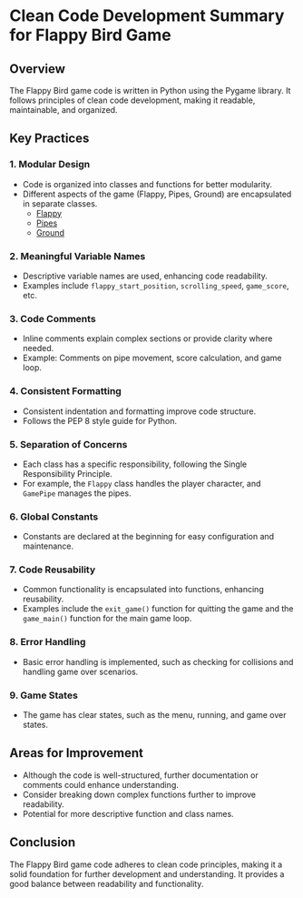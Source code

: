 # Clean Code Development Summary for Flappy Bird Game

## Overview

The Flappy Bird game code is written in Python using the Pygame library. It follows principles of clean code development, making it readable, maintainable, and organized.

## Key Practices

### 1. Modular Design

- Code is organized into classes and functions for better modularity.
- Different aspects of the game (Flappy, Pipes, Ground) are encapsulated in separate classes.
  -   [Flappy](https://github.com/AkshayMele/Flappy/blob/4340c052b6150355953bd76d7652a2b4c3fd5648/flappy.py#L30C1-L31C1)
  -   [Pipes](https://github.com/AkshayMele/Flappy/blob/4340c052b6150355953bd76d7652a2b4c3fd5648/flappy.py#L62C1-L63C1)
  -   [Ground](https://github.com/AkshayMele/Flappy/blob/4340c052b6150355953bd76d7652a2b4c3fd5648/flappy.py#L89C1-L90C1)

### 2. Meaningful Variable Names

- Descriptive variable names are used, enhancing code readability.
- Examples include `flappy_start_position`, `scrolling_speed`, `game_score`, etc.

### 3. Code Comments

- Inline comments explain complex sections or provide clarity where needed.
- Example: Comments on pipe movement, score calculation, and game loop.

### 4. Consistent Formatting

- Consistent indentation and formatting improve code structure.
- Follows the PEP 8 style guide for Python.

### 5. Separation of Concerns

- Each class has a specific responsibility, following the Single Responsibility Principle.
- For example, the `Flappy` class handles the player character, and `GamePipe` manages the pipes.

### 6. Global Constants

- Constants are declared at the beginning for easy configuration and maintenance.

### 7. Code Reusability

- Common functionality is encapsulated into functions, enhancing reusability.
- Examples include the `exit_game()` function for quitting the game and the `game_main()` function for the main game loop.

### 8. Error Handling

- Basic error handling is implemented, such as checking for collisions and handling game over scenarios.

### 9. Game States

- The game has clear states, such as the menu, running, and game over states.

## Areas for Improvement

- Although the code is well-structured, further documentation or comments could enhance understanding.
- Consider breaking down complex functions further to improve readability.
- Potential for more descriptive function and class names.

## Conclusion

The Flappy Bird game code adheres to clean code principles, making it a solid foundation for further development and understanding. It provides a good balance between readability and functionality.
